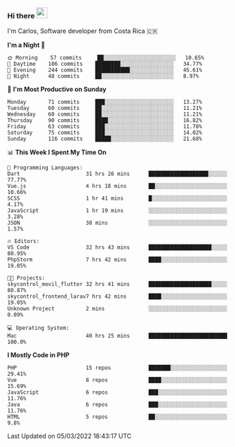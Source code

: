 ### Hi there <img src="https://media.giphy.com/media/hvRJCLFzcasrR4ia7z/giphy.gif" width="25px">

I'm Carlos, Software developer from Costa Rica 🇨🇷

<!--START_SECTION:waka-->
**I'm a Night 🦉** 

```text
🌞 Morning    57 commits     ██░░░░░░░░░░░░░░░░░░░░░░░   10.65% 
🌆 Daytime    186 commits    ████████░░░░░░░░░░░░░░░░░   34.77% 
🌃 Evening    244 commits    ███████████░░░░░░░░░░░░░░   45.61% 
🌙 Night      48 commits     ██░░░░░░░░░░░░░░░░░░░░░░░   8.97%

```
📅 **I'm Most Productive on Sunday** 

```text
Monday       71 commits     ███░░░░░░░░░░░░░░░░░░░░░░   13.27% 
Tuesday      60 commits     ██░░░░░░░░░░░░░░░░░░░░░░░   11.21% 
Wednesday    60 commits     ██░░░░░░░░░░░░░░░░░░░░░░░   11.21% 
Thursday     90 commits     ████░░░░░░░░░░░░░░░░░░░░░   16.82% 
Friday       63 commits     ███░░░░░░░░░░░░░░░░░░░░░░   11.78% 
Saturday     75 commits     ███░░░░░░░░░░░░░░░░░░░░░░   14.02% 
Sunday       116 commits    █████░░░░░░░░░░░░░░░░░░░░   21.68%

```


📊 **This Week I Spent My Time On** 

```text
💬 Programming Languages: 
Dart                     31 hrs 26 mins      ███████████████████░░░░░░   77.77% 
Vue.js                   4 hrs 18 mins       ██░░░░░░░░░░░░░░░░░░░░░░░   10.66% 
SCSS                     1 hr 41 mins        █░░░░░░░░░░░░░░░░░░░░░░░░   4.17% 
JavaScript               1 hr 19 mins        ░░░░░░░░░░░░░░░░░░░░░░░░░   3.28% 
JSON                     38 mins             ░░░░░░░░░░░░░░░░░░░░░░░░░   1.57%

🔥 Editors: 
VS Code                  32 hrs 43 mins      ████████████████████░░░░░   80.95% 
PhpStorm                 7 hrs 42 mins       ████░░░░░░░░░░░░░░░░░░░░░   19.05%

🐱‍💻 Projects: 
skycontrol_movil_flutter 32 hrs 41 mins      ████████████████████░░░░░   80.87% 
skycontrol_frontend_larav7 hrs 42 mins       ████░░░░░░░░░░░░░░░░░░░░░   19.05% 
Unknown Project          2 mins              ░░░░░░░░░░░░░░░░░░░░░░░░░   0.09%

💻 Operating System: 
Mac                      40 hrs 25 mins      █████████████████████████   100.0%

```

**I Mostly Code in PHP** 

```text
PHP                      15 repos            ███████░░░░░░░░░░░░░░░░░░   29.41% 
Vue                      8 repos             ████░░░░░░░░░░░░░░░░░░░░░   15.69% 
JavaScript               6 repos             ███░░░░░░░░░░░░░░░░░░░░░░   11.76% 
Java                     6 repos             ███░░░░░░░░░░░░░░░░░░░░░░   11.76% 
HTML                     5 repos             ██░░░░░░░░░░░░░░░░░░░░░░░   9.8%

```



 Last Updated on 05/03/2022 18:43:17 UTC
<!--END_SECTION:waka-->
